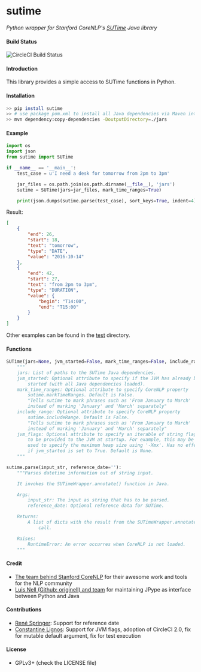 # sutime
*Python wrapper for Stanford CoreNLP's [SUTime](http://nlp.stanford.edu/software/sutime.shtml) Java library*

#### Build Status

![CircleCI Build Status](https://circleci.com/gh/FraBle/python-sutime.svg?style=shield&circle-token=c5b5f420bcb888abc19312d711493cb9d1641503)

#### Introduction

This library provides a simple access to SUTime functions in Python.


#### Installation

```bash
>> pip install sutime
>> # use package pom.xml to install all Java dependencies via Maven into ./jars
>> mvn dependency:copy-dependencies -DoutputDirectory=./jars
```

#### Example

```python
import os
import json
from sutime import SUTime

if __name__ == '__main__':
    test_case = u'I need a desk for tomorrow from 2pm to 3pm'

    jar_files = os.path.join(os.path.dirname(__file__), 'jars')
    sutime = SUTime(jars=jar_files, mark_time_ranges=True)

    print(json.dumps(sutime.parse(test_case), sort_keys=True, indent=4))
```

Result:

```json
[
    {
        "end": 26,
        "start": 18,
        "text": "tomorrow",
        "type": "DATE",
        "value": "2016-10-14"
    },
    {
        "end": 42,
        "start": 27,
        "text": "from 2pm to 3pm",
        "type": "DURATION",
        "value": {
            "begin": "T14:00",
            "end": "T15:00"
        }
    }
]
```

Other examples can be found in the [test](https://github.com/FraBle/python-sutime/blob/master/sutime/test) directory.

#### Functions
```python
SUTime(jars=None, jvm_started=False, mark_time_ranges=False, include_range=False, jvm_flags=None)
    """
    jars: List of paths to the SUTime Java dependencies.
    jvm_started: Optional attribute to specify if the JVM has already been
        started (with all Java dependencies loaded).
    mark_time_ranges: Optional attribute to specify CoreNLP property
        sutime.markTimeRanges. Default is False.
        "Tells sutime to mark phrases such as 'From January to March'
        instead of marking 'January' and 'March' separately"
    include_range: Optional attribute to specify CoreNLP property
        sutime.includeRange. Default is False.
        "Tells sutime to mark phrases such as 'From January to March'
        instead of marking 'January' and 'March' separately"
    jvm_flags: Optional attribute to specify an iterable of string flags
        to be provided to the JVM at startup. For example, this may be
        used to specify the maximum heap size using '-Xmx'. Has no effect
        if jvm_started is set to True. Default is None.
    """

sutime.parse(input_str, reference_date=''):
    """Parses datetime information out of string input.

    It invokes the SUTimeWrapper.annotate() function in Java.

    Args:
        input_str: The input as string that has to be parsed.
        reference_date: Optional reference data for SUTime.

    Returns:
        A list of dicts with the result from the SUTimeWrapper.annotate()
            call.

    Raises:
        RuntimeError: An error occurres when CoreNLP is not loaded.
    """
```

#### Credit
- [The team behind Stanford CoreNLP](http://stanfordnlp.github.io/CoreNLP/) for their awesome work and tools for the NLP community
- [Luis Nell (Github: originell) and team](https://github.com/originell/jpype/) for maintaining JPype as interface between Python and Java

#### Contributions
- [René Springer](https://github.com/r-springer): Support for reference date
- [Constantine Lignos](https://github.com/ConstantineLignos): Support for JVM flags, adoption of CircleCI 2.0, fix for mutable default argument, fix for test execution

#### License
- GPLv3+ (check the LICENSE file)
